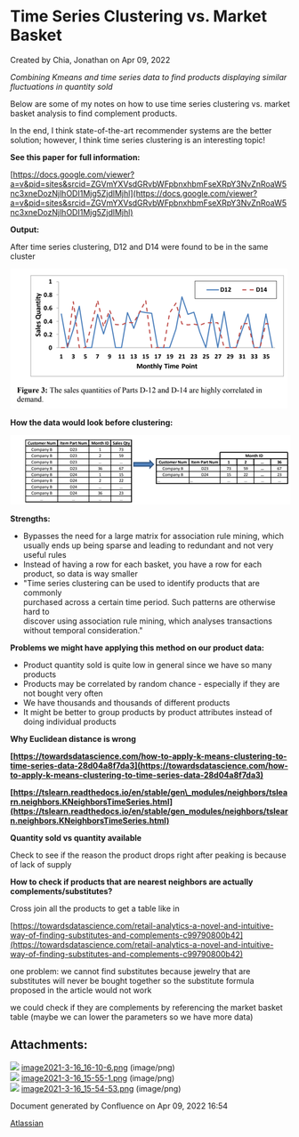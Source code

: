 Time Series Clustering vs. Market Basket
=============================================================

Created by Chia, Jonathan on Apr 09, 2022

_Combining Kmeans and time series data to find products displaying similar fluctuations in quantity sold_


Below are some of my notes on how to use time series clustering vs. market basket analysis to find complement products. 

In the end, I think state-of-the-art recommender systems are the better solution; however, I think time series clustering is an interesting topic!


**See this paper for full information:**

[https://docs.google.com/viewer?a=v&pid=sites&srcid=ZGVmYXVsdGRvbWFpbnxhbmFseXRpY3NvZnRoaW5nc3xneDozNjlhODI1Mjg5ZjdlMjhl](https://docs.google.com/viewer?a=v&pid=sites&srcid=ZGVmYXVsdGRvbWFpbnxhbmFseXRpY3NvZnRoaW5nc3xneDozNjlhODI1Mjg5ZjdlMjhl)

  

**Output:**

After time series clustering, D12 and D14 were found to be in the same cluster

![](attachments/95650165/95650167.png)

  

**How the data would look before clustering:**

![](attachments/95650165/95650166.png)

  

  

  

**Strengths:**

*   Bypasses the need for a large matrix for association rule mining, which usually ends up being sparse and leading to redundant and not very useful rules
*   Instead of having a row for each basket, you have a row for each product, so data is way smaller
*   "Time series clustering can be used to identify products that are commonly  
    purchased across a certain time period. Such patterns are otherwise hard to  
    discover using association rule mining, which analyses transactions  
    without temporal consideration."

  

**Problems we might have applying this method on our product data:**

*   Product quantity sold is quite low in general since we have so many products
*   Products may be correlated by random chance - especially if they are not bought very often
*   We have thousands and thousands of different products
*   It might be better to group products by product attributes instead of doing individual products

  

**Why Euclidean distance is wrong** 

**[https://towardsdatascience.com/how-to-apply-k-means-clustering-to-time-series-data-28d04a8f7da3](https://towardsdatascience.com/how-to-apply-k-means-clustering-to-time-series-data-28d04a8f7da3)**

  

**[https://tslearn.readthedocs.io/en/stable/gen\_modules/neighbors/tslearn.neighbors.KNeighborsTimeSeries.html](https://tslearn.readthedocs.io/en/stable/gen_modules/neighbors/tslearn.neighbors.KNeighborsTimeSeries.html)**

  

  

  

**Quantity sold vs quantity available**

Check to see if the reason the product drops right after peaking is because of lack of supply

  

  

**How to check if products that are nearest neighbors are actually complements/substitutes?**

Cross join all the products to get a table like in 

[https://towardsdatascience.com/retail-analytics-a-novel-and-intuitive-way-of-finding-substitutes-and-complements-c99790800b42](https://towardsdatascience.com/retail-analytics-a-novel-and-intuitive-way-of-finding-substitutes-and-complements-c99790800b42)

one problem: we cannot find substitutes because jewelry that are substitutes will never be bought together so the substitute formula proposed in the article would not work

we could check if they are complements by referencing the market basket table (maybe we can lower the parameters so we have more data)

  
  

  

  

Attachments:
------------

![](images/icons/bullet_blue.gif) [image2021-3-16\_16-10-6.png](attachments/95650165/95650166.png) (image/png)  
![](images/icons/bullet_blue.gif) [image2021-3-16\_15-55-1.png](attachments/95650165/95650167.png) (image/png)  
![](images/icons/bullet_blue.gif) [image2021-3-16\_15-54-53.png](attachments/95650165/95650168.png) (image/png)  

Document generated by Confluence on Apr 09, 2022 16:54

[Atlassian](http://www.atlassian.com/)